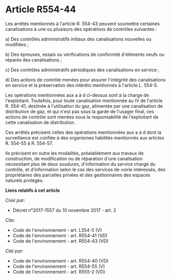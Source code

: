 # Article R554-44

Les arrêtés mentionnés à l'article R. 554-43 peuvent soumettre certaines canalisations à une ou plusieurs des opérations de
contrôles suivantes : 

a) Des contrôles administratifs initiaux des canalisations nouvelles ou modifiées ; 

b) Des épreuves, essais ou vérifications de conformité d'éléments neufs ou réparés des canalisations ; 

c) Des contrôles administratifs périodiques des canalisations en service ; 

d) Des actions de contrôle menées pour assurer l'intégrité des canalisations en service et la préservation des intérêts
mentionnés à l'article L. 554-5. 

Les opérations mentionnées aux a à d ci-dessus sont à la charge de l'exploitant. Toutefois, pour toute canalisation
mentionnée au IV de l'article R. 554-41, destinée à l'utilisation du gaz, alimentée par une canalisation de distribution de
gaz, et qui n'est pas sous la garde de l'usager final, ces actions de contrôle sont menées sous la responsabilité de
l'exploitant de cette canalisation de distribution. 

Ces arrêtés précisent celles des opérations mentionnées aux a à d dont la surveillance est confiée à des organismes habilités
mentionnés aux articles R. 554-55 à R. 554-57. 

Ils précisent en outre les modalités, préalablement aux travaux de construction, de modification ou de réparation d'une
canalisation nécessitant plus de deux soudures, d'information du service chargé du contrôle, et d'information selon le cas
des services de voirie intéressés, des propriétaires des parcelles privées et des gestionnaires des espaces naturels
protégés.

**Liens relatifs à cet article**

_Créé par_:

  - Décret n°2017-1557 du 10 novembre 2017 - art. 2

_Cite_:

  - Code de l'environnement - art. L554-5 (V)
  - Code de l'environnement - art. R554-41 (VD)
  - Code de l'environnement - art. R554-43 (VD)

_Cité par_:

  - Code de l'environnement - art. R554-40 (VD)
  - Code de l'environnement - art. R554-55 (V)
  - Code de l'environnement - art. R555-2 (VD)
